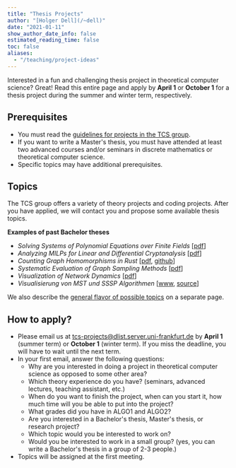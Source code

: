 ```yaml
---
title: "Thesis Projects"
author: "[Holger Dell](/~dell)"
date: "2021-01-11"
show_author_date_info: false
estimated_reading_time: false
toc: false
aliases:
  - "/teaching/project-ideas"
---
```


Interested in a fun and challenging thesis project in theoretical computer science?
Great! Read this entire page and apply by **April 1** or **October 1** for a thesis project during the summer and winter term, respectively.

## Prerequisites

- You must read the [guidelines for projects in the TCS group](/projects/guidelines).
- If you want to write a Master's thesis, you must have attended at least two advanced courses and/or seminars in discrete mathematics or theoretical computer science.
- Specific topics may have additional prerequisites.

## Topics

The TCS group offers a variety of theory projects and coding projects.
After you have applied, we will contact you and propose some available thesis topics.

**Examples of past Bachelor theses**

- _Solving Systems of Polynomial Equations over Finite Fields_ [[pdf](https://files.tcs.uni-frankfurt.de/thesis/Solving%20Systems%20of%20Polynomial%20Equations%20over%20Finite%20Fields.pdf)]
-  _Analyzing MILPs for Linear and Differential Cryptanalysis_ [[pdf](https://files.tcs.uni-frankfurt.de/thesis/Analyzing%20MILPs%20for%20Linear%20and%20Differential%20Cryptanalysis.pdf)]
- _Counting Graph Homomorphisms in Rust_ [[pdf](https://files.tcs.uni-frankfurt.de/thesis/Counting%20Graph%20Homomorphisms%20in%20Rust.pdf), [github](https://github.com/goethe-tcs/homomorphism-counting)]
- _Systematic Evaluation of Graph Sampling Methods_ [[pdf](https://files.tcs.uni-frankfurt.de/thesis/Systematic%20Evaluation%20of%20Graph%20Sampling%20Methods.pdf)]
- _Visualization of Network Dynamics_ [[pdf](https://files.tcs.uni-frankfurt.de/thesis/Visualization%20of%20Network%20Dynamics.pdf)]
- _Visualisierung von MST und SSSP Algorithmen_ [[www](https://jamyumyum.github.io/), [source](https://github.com/JamYumYum/JamYumYum.github.io)]

We also describe the [general flavor of possible topics](/projects/flavors) on a separate page.

## How to apply?

- Please email us at [tcs-projects@dlist.server.uni-frankfurt.de](mailto:tcs-projects@dlist.server.uni-frankfurt.de) by **April 1** (summer term) or **October 1** (winter term). If you miss the deadline, you will have to wait until the next term.
- In your first email, answer the following questions:
  - Why are you interested in doing a project in theoretical computer science as opposed to some other area?
  - Which theory experience do you have? (seminars, advanced lectures, teaching assistant, etc.)
  - When do you want to finish the project, when can you start it, how much time will you be able to put into the project?
  - What grades did you have in ALGO1 and ALGO2?
  - Are you interested in a Bachelor's thesis, Master's thesis, or research project?
  - Which topic would you be interested to work on?
  - Would you be interested to work in a small group? (yes, you can write a Bachelor's thesis in a group of 2-3 people.)
- Topics will be assigned at the first meeting.

<!-- ### Timeline for a Bachelor's thesis in the summer term of 2022

- April 1: Application deadline.
- April 12: Topics assigned.
- April 22: Draft of project plan handed in for feedback.
- April 29: Give a 20-minute talk about your planned project.
- May 2: Project plan finalized & official registration of thesis with the [examination office](https://www.uni-frankfurt.de/103337868).
- June 20: Full thesis draft handed in for feedback.
- July 4: Thesis officially submitted.
- July 12: Give a 30-minute talk about the results of your project. -->

<!-- 
## Project Flavor

All projects offer a fun challenge.
Depending on your interests and talents, different _flavors_ of projects are possible:

- **implementation projects** (recommended for most students): This includes understanding one or multiple advanced algorithms, as well as designing and performing systematic algorithmic performance experiments. It is also possible to design, implement, and critically analyze educational and interactive visualizations of algorithmic concepts.
- **proving theorems** (recommended only for students who have successfully completed advanced theory courses and/or seminars, and who can demonstrate excellent grades): This requires reading one or multiple papers including mathematical proofs, designing new algorithms, and proving new theorems.

Often, there is some overlap between different project flavors.
[This page](/projects/flavors) describes possible projects in more detail.

## Formalities

Possible project types include:

- Bachelor's thesis (~9 weeks full-time)
- Master's thesis (~6 months full-time)
- _Forschungsprojekt_ (Bachelor: 3CP or 6CP; Master: 8 CP)
- _Praktikum Experimentelle Algorithmik_ (Master: 8 CP) -->
